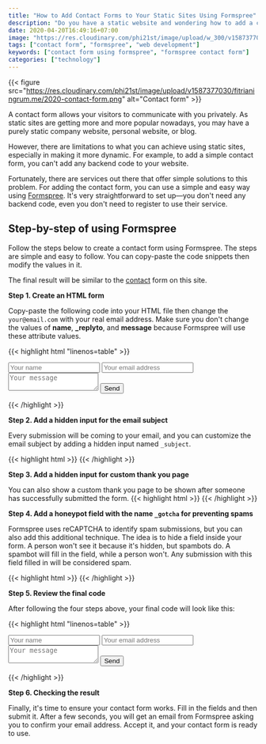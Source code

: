 ```yaml
---
title: "How to Add Contact Forms to Your Static Sites Using Formspree"
description: "Do you have a static website and wondering how to add a contact form on it? This article shows you the step-by-step on how to add a dynamic contact form to your static website easily using Formspree."
date: 2020-04-20T16:49:16+07:00
image: "https://res.cloudinary.com/phi21st/image/upload/w_300/v1587377030/fitrianingrum.me/2020-contact-form.png"
tags: ["contact form", "formspree", "web development"]
keywords: ["contact form using formspree", "formspree contact form"]
categories: ["technology"]
---
```


{{< figure src="https://res.cloudinary.com/phi21st/image/upload/v1587377030/fitrianingrum.me/2020-contact-form.png" alt="Contact form" >}}

A contact form allows your visitors to communicate with you privately. 
As static sites are getting more and more popular nowadays, you may have a purely static company website, personal website, or blog.

However, there are limitations to what you can achieve using static sites, especially in making it more dynamic. 
For example, to add a simple contact form, you can't add any backend code to your website.

Fortunately, there are services out there that offer simple solutions to this problem. 
For adding the contact form, you can use a simple and easy way using [Formspree](https://formspree.io/). 
It's very straightforward to set up&mdash;you don't need any backend code, even you don't need to register to use their service. 

## Step-by-step of using Formspree

Follow the steps below to create a contact form using Formspree. 
The steps are simple and easy to follow. You can copy-paste the code snippets then modify the values in it.

The final result will be similar to the [contact](/contact) form on this site.

**Step 1. Create an HTML form** 

Copy-paste the following code into your HTML file then change the `your@email.com` with your real email address. 
Make sure you don't change the values of **name**, **_replyto**, and **message** because Formspree will use these attribute values.

{{< highlight html "linenos=table" >}}
<form action="https://formspree.io/your@email.com" method="POST">
  <input type="text" name="name" placeholder="Your name">
  <input type="email" name="_replyto" placeholder="Your email address">
  <textarea name="message" placeholder="Your message"></textarea>
  <input type="submit" value="Send">
</form>
{{< /highlight >}}

**Step 2. Add a hidden input for the email subject**

Every submission will be coming to your email, and you can customize the email subject by adding a hidden input named `_subject`. 

{{< highlight html >}}
<input type="hidden" name="_subject" value="This is the eEmail subject" />
{{< /highlight >}}

**Step 3. Add a hidden input for custom thank you page**

You can also show a custom thank you page to be shown after someone has successfully submitted the form.
{{< highlight html >}}
<input type="hidden" name="_next" value="/path/yourthankyoupage.html">
{{< /highlight >}}

**Step 4. Add a honeypot field with the name `_gotcha` for preventing spams**

Formspree uses reCAPTCHA to identify spam submissions, but you can also add this additional technique.
The idea is to hide a field inside your form. A person won't see it because it's hidden, but spambots do. 
A spambot will fill in the field, while a person won't. 
Any submission with this field filled in will be considered spam.

{{< highlight html >}}
<input type="text" name="_gotcha" style="display:none" />
{{< /highlight >}}

**Step 5. Review the final code**

After following the four steps above, your final code will look like this:

{{< highlight html "linenos=table" >}}
<form action="https://formspree.io/your@email.com" method="POST">
  <input type="text" name="name" placeholder="Your name">
  <input type="email" name="_replyto" placeholder="Your email address">
  <textarea name="message" placeholder="Your message"></textarea>
  <input type="hidden" name="_subject" value="Email subject" />
  <input type="hidden" name="_next" value="/path/yourthankyoupage.html">
  <input type="text" name="_gotcha" style="display:none" />
  <input type="submit" value="Send">
</form>
{{< /highlight >}}

**Step 6. Checking the result**

Finally, it's time to ensure your contact form works. Fill in the fields and then submit it. 
After a few seconds, you will get an email from Formspree asking you to confirm your email address.
Accept it, and your contact form is ready to use.